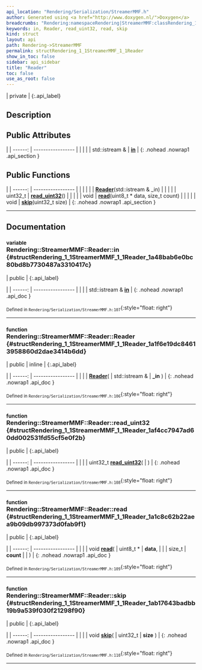 ```yaml
---
api_location: "Rendering/Serialization/StreamerMMF.h"
author: Generated using <a href="http://www.doxygen.nl/">Doxygen</a>
breadcrumbs: "Rendering:namespaceRendering|StreamerMMF:classRendering_1_1StreamerMMF"
keywords: in, Reader, read_uint32, read, skip
kind: struct
layout: api
path: Rendering->StreamerMMF
permalink: structRendering_1_1StreamerMMF_1_1Reader
show_in_toc: false
sidebar: api_sidebar
title: "Reader"
toc: false
use_as_root: false
---
```


| private |
{:.api_label}

## Description





## Public Attributes

|
| ------: | ----------------- |
|  | |
| std::istream & | **[in](#structRendering_1_1StreamerMMF_1_1Reader_1a48bab6e0bc80bd8b7730487a3310417c)**  |
{: .nohead .nowrap1 .api_section }


## Public Functions

|
| ------: | ----------------- |
|  | |
|  | **[Reader](#structRendering_1_1StreamerMMF_1_1Reader_1a1f6e19dc84613958860d2dae3414b6dd)**(std::istream & _in) |
|  | |
| uint32_t | **[read_uint32](#structRendering_1_1StreamerMMF_1_1Reader_1af4cc7947ad60dd002531fd55cf5e0f2b)**() |
|  | |
| void | **[read](#structRendering_1_1StreamerMMF_1_1Reader_1a1c8c62b22aea9b09db997373d0fab9f1)**(uint8_t * data, size_t count) |
|  | |
| void | **[skip](#structRendering_1_1StreamerMMF_1_1Reader_1ab17643badbb19b9a539f030f21298f90)**(uint32_t size) |
{: .nohead .nowrap1 .api_section }


-------------------------------------------------------------------

## Documentation

### <small>variable</small><br/> Rendering::StreamerMMF::Reader::in {#structRendering_1_1StreamerMMF_1_1Reader_1a48bab6e0bc80bd8b7730487a3310417c}

| public |
{:.api_label}

|
| ------: | ----------------- |
|  |
| std::istream & **[in](#structRendering_1_1StreamerMMF_1_1Reader_1a48bab6e0bc80bd8b7730487a3310417c)**  |
{: .nohead .nowrap1 .api_doc }





<sub>Defined in `Rendering/Serialization/StreamerMMF.h:107`</sub>{:style="float: right"}

-------------------------------------------------------------------

### <small>function</small><br/> Rendering::StreamerMMF::Reader::Reader {#structRendering_1_1StreamerMMF_1_1Reader_1a1f6e19dc84613958860d2dae3414b6dd}

| public | inline |
{:.api_label}

|
| ------: | ----------------- |
|  |
|  **[Reader](#structRendering_1_1StreamerMMF_1_1Reader_1a1f6e19dc84613958860d2dae3414b6dd)**( | std::istream & | **_in** ) |
{: .nohead .nowrap1 .api_doc }





<sub>Defined in `Rendering/Serialization/StreamerMMF.h:106`</sub>{:style="float: right"}

-------------------------------------------------------------------

### <small>function</small><br/> Rendering::StreamerMMF::Reader::read_uint32 {#structRendering_1_1StreamerMMF_1_1Reader_1af4cc7947ad60dd002531fd55cf5e0f2b}

| public |
{:.api_label}

|
| ------: | ----------------- |
|  |
| uint32_t **[read_uint32](#structRendering_1_1StreamerMMF_1_1Reader_1af4cc7947ad60dd002531fd55cf5e0f2b)**( |  ) |
{: .nohead .nowrap1 .api_doc }





<sub>Defined in `Rendering/Serialization/StreamerMMF.h:108`</sub>{:style="float: right"}

-------------------------------------------------------------------

### <small>function</small><br/> Rendering::StreamerMMF::Reader::read {#structRendering_1_1StreamerMMF_1_1Reader_1a1c8c62b22aea9b09db997373d0fab9f1}

| public |
{:.api_label}

|
| ------: | ----------------- |
|  |
| void **[read](#structRendering_1_1StreamerMMF_1_1Reader_1a1c8c62b22aea9b09db997373d0fab9f1)**( | uint8_t * | **data**, |
| | size_t | **count** |
|   ) |
{: .nohead .nowrap1 .api_doc }





<sub>Defined in `Rendering/Serialization/StreamerMMF.h:109`</sub>{:style="float: right"}

-------------------------------------------------------------------

### <small>function</small><br/> Rendering::StreamerMMF::Reader::skip {#structRendering_1_1StreamerMMF_1_1Reader_1ab17643badbb19b9a539f030f21298f90}

| public |
{:.api_label}

|
| ------: | ----------------- |
|  |
| void **[skip](#structRendering_1_1StreamerMMF_1_1Reader_1ab17643badbb19b9a539f030f21298f90)**( | uint32_t | **size** ) |
{: .nohead .nowrap1 .api_doc }





<sub>Defined in `Rendering/Serialization/StreamerMMF.h:110`</sub>{:style="float: right"}

-------------------------------------------------------------------

